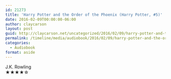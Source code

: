 ```yaml
---
id: 21273
title: 'Harry Potter and the Order of the Phoenix (Harry Potter, #5)'
date: 2016-02-09T00:00:00-06:00
author: claycarson
layout: post
guid: http://claycarson.net/uncategorized/2016/02/09/harry-potter-and-the-order-of-the-phoenix-harry-potter-5/
permalink: /timeline/media/audiobook/2016/02/09/harry-potter-and-the-order-of-the-phoenix-harry-potter-5/
categories:
  - Audiobook
format: aside
---
```

<div class="media-details"></div>

<div class="media-creator">J.K. Rowling</div>

<div class="media-rating">★★★★☆</div>